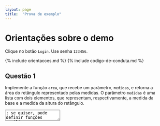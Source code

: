 ```yaml
---
layout: page
title:  "Prova de exemplo"
---
```


<script type="text/javascript">
    window.apostila = "prova-demo";
    $(document).ready(() => {
      document.body.style.background = '#efd'
      initSubmissao();
    });
</script>

# Orientações sobre o demo

Clique no botão `Login`. Use senha `123456`.

{% include orientacoes.md %}
{% include codigo-de-conduta.md %}

## Questão 1

Implemente a função `area`, que recebe um parâmetro, `medidas`, e retorna a área do retângulo representado pelas medidas. O parâmetro `medidas` é uma lista com dois elementos, que representam, respectivamente, a medida da base e a medida da altura do retângulo.

<textarea class="code lang-scheme">
; se quiser, pode definir funções auxiliares
(define (area medidas) 
  'implementeAFuncao)

(teste 12 (area '(3 4)))
; Crie no mínimo 2 testes adicionais
;(teste ... ...)
;(teste ... ...)
;(teste ... ...)
</textarea>
